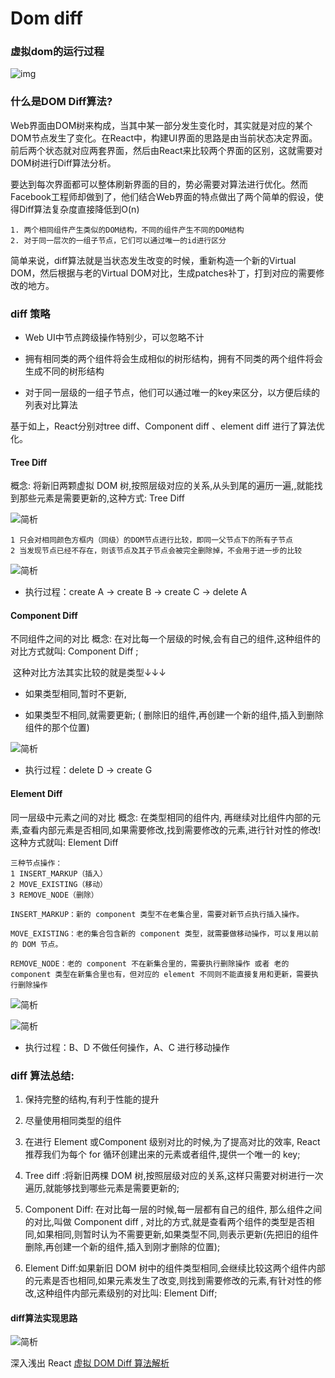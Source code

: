 # Dom diff
### 虚拟dom的运行过程

![img](/study/vnode.png)

### 什么是DOM Diff算法?
Web界面由DOM树来构成，当其中某一部分发生变化时，其实就是对应的某个DOM节点发生了变化。在React中，构建UI界面的思路是由当前状态决定界面。前后两个状态就对应两套界面，然后由React来比较两个界面的区别，这就需要对DOM树进行Diff算法分析。

要达到每次界面都可以整体刷新界面的目的，势必需要对算法进行优化。然而Facebook工程师却做到了，他们结合Web界面的特点做出了两个简单的假设，使得Diff算法复杂度直接降低到O(n)
```
1. 两个相同组件产生类似的DOM结构，不同的组件产生不同的DOM结构
2. 对于同一层次的一组子节点，它们可以通过唯一的id进行区分
```
简单来说，diff算法就是当状态发生改变的时候，重新构造一个新的Virtual DOM，然后根据与老的Virtual DOM对比，生成patches补丁，打到对应的需要修改的地方。

### diff 策略

- Web UI中节点跨级操作特别少，可以忽略不计


- 拥有相同类的两个组件将会生成相似的树形结构，拥有不同类的两个组件将会生成不同的树形结构


- 对于同一层级的一组子节点，他们可以通过唯一的key来区分，以方便后续的列表对比算法


基于如上，React分别对tree diff、Component diff 、element diff 进行了算法优化。

#### Tree Diff
概念: 将新旧两颗虚拟 DOM 树,按照层级对应的关系,从头到尾的遍历一遍,,就能找到那些元素是需要更新的,这种方式: Tree Diff

![简析](/study/tree.png)

```
1 只会对相同颜色方框内（同级）的DOM节点进行比较，即同一父节点下的所有子节点
2 当发现节点已经不存在，则该节点及其子节点会被完全删除掉，不会用于进一步的比较
```
![简析](/study/tree1.png)
- 执行过程：create A -> create B -> create C -> delete A

#### Component Diff

不同组件之间的对比 概念: 在对比每一个层级的时候,会有自己的组件,这种组件的对比方式就叫: Component Diff ;

​ 这种对比方法其实比较的就是类型↓↓↓

- 如果类型相同,暂时不更新,

- 如果类型不相同,就需要更新; ( 删除旧的组件,再创建一个新的组件,插入到删除组件的那个位置)

![简析](/study/com.png)

- 执行过程：delete D -> create G

#### Element Diff

同一层级中元素之间的对比
概念: 在类型相同的组件内, 再继续对比组件内部的元素,查看内部元素是否相同,如果需要修改,找到需要修改的元素,进行针对性的修改! 这种方式就叫: Element Diff
```
三种节点操作：
1 INSERT_MARKUP（插入）
2 MOVE_EXISTING（移动）
3 REMOVE_NODE（删除）

INSERT_MARKUP：新的 component 类型不在老集合里，需要对新节点执行插入操作。

MOVE_EXISTING：老的集合包含新的 component 类型，就需要做移动操作，可以复用以前的 DOM 节点。

REMOVE_NODE：老的 component 不在新集合里的，需要执行删除操作 或者 老的 component 类型在新集合里也有，但对应的 element 不同则不能直接复用和更新，需要执行删除操作

```
![简析](/study/ele.png)

![简析](/study/ele1.png)

- 执行过程：B、D 不做任何操作，A、C 进行移动操作

### diff 算法总结:


1. 保持完整的结构,有利于性能的提升


2. 尽量使用相同类型的组件


3. 在进行 Element 或Component 级别对比的时候,为了提高对比的效率, React 推荐我们为每个 for 循环创建出来的元素或者组件,提供一个唯一的 key;


4. Tree diff :将新旧两棵 DOM 树,按照层级对应的关系,这样只需要对树进行一次遍历,就能够找到哪些元素是需要更新的;


5. Component Diff: 在对比每一层的时候,每一层都有自己的组件, 那么组件之间的对比,叫做 Component diff , 对比的方式,就是查看两个组件的类型是否相同,如果相同,则暂时认为不需要更新,如果类型不同,则表示更新(先把旧的组件删除,再创建一个新的组件,插入到刚才删除的位置);


6. Element Diff:如果新旧 DOM 树中的组件类型相同,会继续比较这两个组件内部的元素是否也相同,如果元素发生了改变,则找到需要修改的元素,有针对性的修改,这种组件内部元素级别的对比叫: Element Diff;

#### diff算法实现思路
![简析](/study/line.png)

深入浅出 React [虚拟 DOM Diff 算法解析](https://pc.qq.com/detail/1/detail_2661.html)
